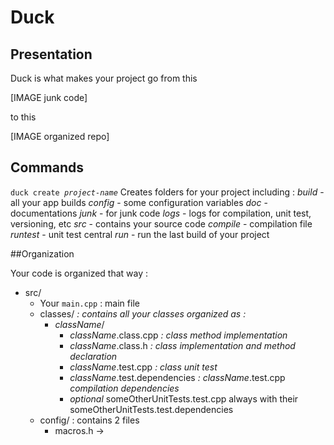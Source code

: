 # Duck

## Presentation

Duck is what makes your project go from this

[IMAGE junk code]

to this

[IMAGE organized repo]

## Commands

<code>duck create *project-name*</code>
  Creates folders for your project including :
  *build*
    - all your app builds
  *config*
    - some configuration variables
  *doc*
    - documentations
  *junk*
    - for junk code
  *logs*
    - logs for compilation, unit test, versioning, etc
  *src*
    - contains your source code
  *compile*
    - compilation file
  *runtest*
    - unit test central
  *run*
    - run the last build of your project

##Organization

Your code is organized that way :
- src/
  - Your `main.cpp` : main file
  - classes/ *: contains all your classes organized as :*
    - *className*/
      - *className*.class.cpp *: class method implementation*
      - *className*.class.h *: class implementation and method declaration*
      - *className*.test.cpp *: class unit test*
      - *className*.test.dependencies *: className*.test.cpp *compilation dependencies*
      - *optional* someOtherUnitTests.test.cpp always with their someOtherUnitTests.test.dependencies
  - config/ : contains 2 files
    - macros.h ->
